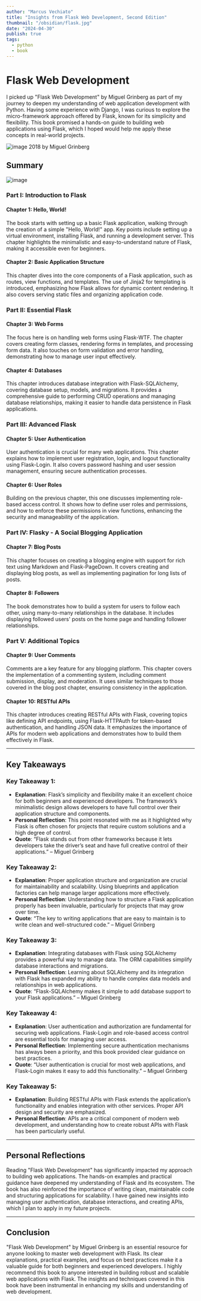 ```yaml
---
author: "Marcus Vechiato"
title: "Insights from Flask Web Development, Second Edition"
thumbnail: "/obsidian/flask.jpg"
date: "2024-04-30"
publish: true
tags: 
  - python
  - book
--- 
```

# **Flask Web Development**

I picked up "Flask Web Development" by Miguel Grinberg as part of my journey to deepen my understanding of web application development with Python. Having some experience with Django, I was curious to explore the micro-framework approach offered by Flask, known for its simplicity and flexibility. This book promised a hands-on guide to building web applications using Flask, which I hoped would help me apply these concepts in real-world projects.

![image](/obsidian/flask.jpg)
2018 by Miguel Grinberg

## **Summary**
![image](/obsidian/mindmap_flask_web.png)
### **Part I: Introduction to Flask**
#### **Chapter 1: Hello, World!**
The book starts with setting up a basic Flask application, walking through the creation of a simple "Hello, World!" app. Key points include setting up a virtual environment, installing Flask, and running a development server. This chapter highlights the minimalistic and easy-to-understand nature of Flask, making it accessible even for beginners.

#### **Chapter 2: Basic Application Structure**
This chapter dives into the core components of a Flask application, such as routes, view functions, and templates. The use of Jinja2 for templating is introduced, emphasizing how Flask allows for dynamic content rendering. It also covers serving static files and organizing application code.

### **Part II: Essential Flask**
#### **Chapter 3: Web Forms**
The focus here is on handling web forms using Flask-WTF. The chapter covers creating form classes, rendering forms in templates, and processing form data. It also touches on form validation and error handling, demonstrating how to manage user input effectively.

#### **Chapter 4: Databases**
This chapter introduces database integration with Flask-SQLAlchemy, covering database setup, models, and migrations. It provides a comprehensive guide to performing CRUD operations and managing database relationships, making it easier to handle data persistence in Flask applications.

### **Part III: Advanced Flask**
#### **Chapter 5: User Authentication**
User authentication is crucial for many web applications. This chapter explains how to implement user registration, login, and logout functionality using Flask-Login. It also covers password hashing and user session management, ensuring secure authentication processes.

#### **Chapter 6: User Roles**
Building on the previous chapter, this one discusses implementing role-based access control. It shows how to define user roles and permissions, and how to enforce these permissions in view functions, enhancing the security and manageability of the application.

### **Part IV: Flasky - A Social Blogging Application**
#### **Chapter 7: Blog Posts**
This chapter focuses on creating a blogging engine with support for rich text using Markdown and Flask-PageDown. It covers creating and displaying blog posts, as well as implementing pagination for long lists of posts.

#### **Chapter 8: Followers**
The book demonstrates how to build a system for users to follow each other, using many-to-many relationships in the database. It includes displaying followed users' posts on the home page and handling follower relationships.

### **Part V: Additional Topics**
#### **Chapter 9: User Comments**
Comments are a key feature for any blogging platform. This chapter covers the implementation of a commenting system, including comment submission, display, and moderation. It uses similar techniques to those covered in the blog post chapter, ensuring consistency in the application.

#### **Chapter 10: RESTful APIs**
This chapter introduces creating RESTful APIs with Flask, covering topics like defining API endpoints, using Flask-HTTPAuth for token-based authentication, and handling JSON data. It emphasizes the importance of APIs for modern web applications and demonstrates how to build them effectively in Flask.

---
## **Key Takeaways**

### **Key Takeaway 1:**
- **Explanation**: Flask’s simplicity and flexibility make it an excellent choice for both beginners and experienced developers. The framework’s minimalistic design allows developers to have full control over their application structure and components.
- **Personal Reflection**: This point resonated with me as it highlighted why Flask is often chosen for projects that require custom solutions and a high degree of control.
- **Quote**: “Flask stands out from other frameworks because it lets developers take the driver’s seat and have full creative control of their applications.” – Miguel Grinberg

### **Key Takeaway 2:**
- **Explanation**: Proper application structure and organization are crucial for maintainability and scalability. Using blueprints and application factories can help manage larger applications more effectively.
- **Personal Reflection**: Understanding how to structure a Flask application properly has been invaluable, particularly for projects that may grow over time.
- **Quote**: “The key to writing applications that are easy to maintain is to write clean and well-structured code.” – Miguel Grinberg

### **Key Takeaway 3:**
- **Explanation**: Integrating databases with Flask using SQLAlchemy provides a powerful way to manage data. The ORM capabilities simplify database interactions and migrations.
- **Personal Reflection**: Learning about SQLAlchemy and its integration with Flask has expanded my ability to handle complex data models and relationships in web applications.
- **Quote**: “Flask-SQLAlchemy makes it simple to add database support to your Flask applications.” – Miguel Grinberg

### **Key Takeaway 4:**
- **Explanation**: User authentication and authorization are fundamental for securing web applications. Flask-Login and role-based access control are essential tools for managing user access.
- **Personal Reflection**: Implementing secure authentication mechanisms has always been a priority, and this book provided clear guidance on best practices.
- **Quote**: “User authentication is crucial for most web applications, and Flask-Login makes it easy to add this functionality.” – Miguel Grinberg

### **Key Takeaway 5:**
- **Explanation**: Building RESTful APIs with Flask extends the application’s functionality and enables integration with other services. Proper API design and security are emphasized.
- **Personal Reflection**: APIs are a critical component of modern web development, and understanding how to create robust APIs with Flask has been particularly useful.

---
## **Personal Reflections**
Reading "Flask Web Development" has significantly impacted my approach to building web applications. The hands-on examples and practical guidance have deepened my understanding of Flask and its ecosystem. The book has also reinforced the importance of writing clean, maintainable code and structuring applications for scalability. I have gained new insights into managing user authentication, database interactions, and creating APIs, which I plan to apply in my future projects.

---
## **Conclusion**
"Flask Web Development" by Miguel Grinberg is an essential resource for anyone looking to master web development with Flask. Its clear explanations, practical examples, and focus on best practices make it a valuable guide for both beginners and experienced developers. I highly recommend this book to anyone interested in building robust and scalable web applications with Flask. The insights and techniques covered in this book have been instrumental in enhancing my skills and understanding of web development.
